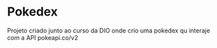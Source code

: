 # Pokedex
Projeto criado junto ao curso da DIO onde crio uma pokedex qu interaje com a API pokeapi.co/v2
